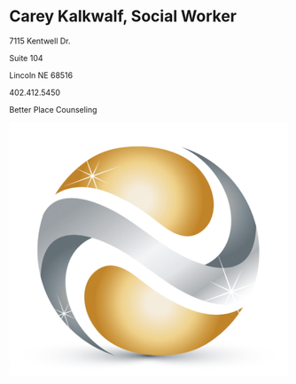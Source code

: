 # Carey Kalkwalf, Social Worker

7115 Kentwell Dr.

Suite 104

Lincoln NE 68516

402.412.5450

Better Place Counseling

![picture](./markdown/resources/images/fake-logo.png)
